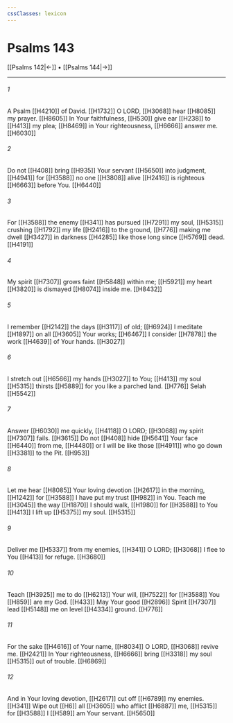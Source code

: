 ```yaml
---
cssClasses: lexicon
---
```


# Psalms 143

[[Psalms 142|←]] • [[Psalms 144|→]]

---

###### 1
A Psalm [[H4210]] of David. [[H1732]] O LORD, [[H3068]] hear [[H8085]] my prayer. [[H8605]] In Your faithfulness, [[H530]] give ear [[H238]] to [[H413]] my plea; [[H8469]] in Your righteousness, [[H6666]] answer me. [[H6030]]

###### 2
Do not [[H408]] bring [[H935]] Your servant [[H5650]] into judgment, [[H4941]] for [[H3588]] no one [[H3808]] alive [[H2416]] is righteous [[H6663]] before You. [[H6440]]

###### 3
For [[H3588]] the enemy [[H341]] has pursued [[H7291]] my soul, [[H5315]] crushing [[H1792]] my life [[H2416]] to the ground, [[H776]] making me dwell [[H3427]] in darkness [[H4285]] like those long since [[H5769]] dead. [[H4191]]

###### 4
My spirit [[H7307]] grows faint [[H5848]] within me; [[H5921]] my heart [[H3820]] is dismayed [[H8074]] inside me. [[H8432]]

###### 5
I remember [[H2142]] the days [[H3117]] of old; [[H6924]] I meditate [[H1897]] on all [[H3605]] Your works; [[H6467]] I consider [[H7878]] the work [[H4639]] of Your hands. [[H3027]]

###### 6
I stretch out [[H6566]] my hands [[H3027]] to You; [[H413]] my soul [[H5315]] thirsts [[H5889]] for you  like a parched land. [[H776]] Selah [[H5542]]

###### 7
Answer [[H6030]] me quickly, [[H4118]] O LORD; [[H3068]] my spirit [[H7307]] fails. [[H3615]] Do not [[H408]] hide [[H5641]] Your face [[H6440]] from me, [[H4480]] or I will be like those [[H4911]] who go down [[H3381]] to the Pit. [[H953]]

###### 8
Let me hear [[H8085]] Your loving devotion [[H2617]] in the morning, [[H1242]] for [[H3588]] I have put my trust [[H982]] in You.  Teach me [[H3045]] the way [[H1870]] I should walk, [[H1980]] for [[H3588]] to You [[H413]] I lift up [[H5375]] my soul. [[H5315]]

###### 9
Deliver me [[H5337]] from my enemies, [[H341]] O LORD; [[H3068]] I flee to You [[H413]] for refuge. [[H3680]]

###### 10
Teach [[H3925]] me to do [[H6213]] Your will, [[H7522]] for [[H3588]] You [[H859]] are my God. [[H433]] May Your good [[H2896]] Spirit [[H7307]] lead [[H5148]] me on level [[H4334]] ground. [[H776]]

###### 11
For the sake [[H4616]] of Your name, [[H8034]] O LORD, [[H3068]] revive me. [[H2421]] In Your righteousness, [[H6666]] bring [[H3318]] my soul [[H5315]] out of trouble. [[H6869]]

###### 12
And in Your loving devotion, [[H2617]] cut off [[H6789]] my enemies. [[H341]] Wipe out [[H6]] all [[H3605]] who afflict [[H6887]] me, [[H5315]] for [[H3588]] I [[H589]] am Your servant. [[H5650]]

